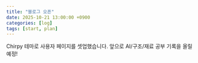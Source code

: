 ```yaml
---
title: "블로그 오픈"
date: 2025-10-21 13:00:00 +0900
categories: [log]
tags: [start, plan]
---
```

Chirpy 테마로 사용자 페이지를 셋업했습니다. 앞으로 AI/구조/재료 공부 기록을 올릴 예정!
